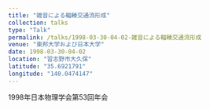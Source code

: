 ```yaml
---
title: "雑音による輻輳交通流形成"
collection: talks
type: "Talk"
permalink: /talks/1998-03-30-04-02-雑音による輻輳交通流形成
venue: "東邦大学および日本大学"
date: 1998-03-30-04-02
location: "習志野市大久保"
latitude: "35.6921791"
longitude: "140.0474147"
---
```


1998年日本物理学会第53回年会
